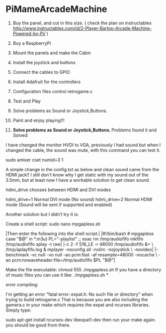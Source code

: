 # PiMameArcadeMachine

1.	Buy the panel, and cut in this size. ( check the plan on instructables 
http://www.instructables.com/id/2-Player-Bartop-Arcade-Machine-Powered-by-Pi/ ) 
2.	Buy a RaspberryPi
3.	Mount the panels and make the Cabin 
4.	Install the joystick and buttons
5.	Connect the cables to GPIO
6.	Install Adafruit for the controllers
7.	Configuration files control retrogame.c
8.	Test and Play
9.	Solve problems as Sound or Joystick,Buttons. 
10. Paint and enjoy playing!!! 


9.  <b> Solve problems as Sound or Joystick,Buttons. </b>
Problems found it and Solved: 

I have changed the monitor HVDI to VGA, previously I had sound but when I changed the cable, the sound was mute,  with this command you can test it. 

sudo amixer cset numid=3 1 

A simple change in the config.txt as below and clean sound came from the HDMI jack!! I still don't know why I get static with my sound out of the 3.5mm, but at least now I have a workable solution to get clean sound.

hdmi_drive chooses between HDMI and DVI modes

hdmi_drive=1 Normal DVI mode (No sound)
hdmi_drive=2 Normal HDMI mode (Sound will be sent if supported and enabled)


Another solution but I didn’t try it is:

Create a shell script: sudo nano mpgapless.sh 

|Then enter the following into the shell script.|
|#!/bin/bash # mpgapless  case "$@" in    *.m3u) PL="-playlist"    ;; esac rm /tmp/audiofifo mkfifo /tmp/audiofifo aplay -t raw| |-c 2 -f S16_LE -r 48000 /tmp/audiofifo &> \ /tmp/aplayfifo.log & mplayer -noconfig all -nolirc -nojoystick \ -novideo| |-benchmark -vc null -vo null -ao pcm:fast -af resample=48000 -nocache \ -ao pcm:nowaveheader:file=/tmp/audiofifo $PL "$@"| 

Make the file executable:
chmod 555 ./mpgapless.sh 
If you have a directory of music files you can use it like:
./mpgapless.sh *


error compiling: 

I'm getting an error "fatal error: expat.h: No such file or directory" when trying to build retrogame.c
That is because you are also including the gamera.c in your make which requires the expat and ncurses libraries. Simply type:

sudo apt-get install ncurses-dev libexpat1-dev
then run your make again. you should be good from there.

